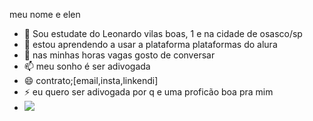 meu nome e elen
- 👀  Sou estudate do Leonardo vilas boas, 1 e na cidade de osasco/sp
- 🌱 estou aprendendo a usar a plataforma plataformas do alura
- 💞️ nas minhas horas vagas gosto de conversar
- 📫 meu sonho é ser adivogada
- 😄 contrato;[email,insta,linkendi]
- ⚡ eu quero ser adivogada por q e uma proficão boa pra mim
- ![](https://media.tenor.com/zQV1EHnRyVMAAAAi/stitch-love.gif)

<!---
elen1e/elen1e is a ✨ special ✨ repository because its `README.md` (this file) appears on your GitHub profile.
You can click the Preview link to take a look at your changes.
--->
